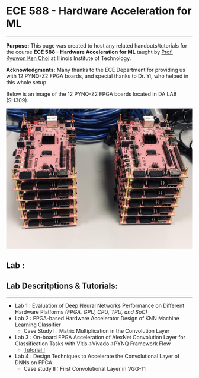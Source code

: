 # ECE 588 - Hardware Acceleration for ML
--------------------------------------------------------------------------
**Purpose:** This page was created to host any related handouts/tutorials for the course **ECE 588 - Hardware Acceleration for ML** taught by [Prof. Kyuwon Ken Choi](http://www.ece.iit.edu/~vlsida/people.html) at Illinois Institute of Technology.

**Acknowledgments:** Many thanks to the ECE Department for providing us with 12 PYNQ-Z2 FPGA boards, and special thanks to Dr. Yi, who helped in this whole setup. 

Below is an image of the 12 PYNQ-Z2 FPGA boards located in DA LAB (SH309). 

![1](./assets/fig/pynq_boards.png)


## Lab : 



## **Lab Descritptions & Tutorials**:
---
* Lab 1 : Evaluation of Deep Neural Networks Performance on Different Hardware Platforms _(FPGA, GPU, CPU, TPU, and SoC)_
* Lab 2 : FPGA-based Hardware Accelerator Design of KNN Machine Learning Classifier
  * Case Study I : Matrix Multiplication in the Convolution Layer
* Lab 3 : On-board FPGA Acceleration of AlexNet Convolution Layer for Classification Tasks with Vitis→Vivado→PYNQ Framework Flow
  * [Tutorial I](./tut/)
* Lab 4 : Design Techniques to Accelerate the Convolutional Layer of DNNs on FPGA
  * Case study II : First Convolutional Layer in VGG-11
